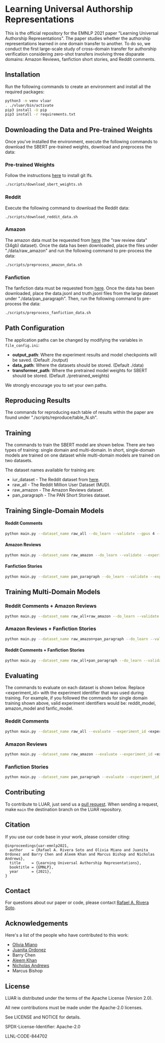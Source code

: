 # Learning Universal Authorship Representations

This is the official repository for the EMNLP 2021 paper "Learning Universal Authorship Representations". The paper studies whether the authorship representations learned in one domain transfer to another. To do so, we conduct the first large-scale study of cross-domain transfer for authorship verification considering zero-shot transfers involving three disparate domains: Amazon Reviews, fanfiction short stories, and Reddit comments.

## Installation
Run the following commands to create an environment and install all the required packages:
```bash
python3 -m venv vluar
. ./vluar/bin/activate
pip3 install -U pip
pip3 install -r requirements.txt
```

## Downloading the Data and Pre-trained Weights

Once you've installed the environment, execute the following commands to download the SBERT pre-trained weights, download and preprocess the data:

### Pre-trained Weights

Follow the instructions [here](https://git-lfs.github.com) to install git lfs.

```bash
./scripts/download_sbert_weights.sh
```

### Reddit

Execute the following command to download the Reddit data:

```bash
./scripts/download_reddit_data.sh
```

### Amazon

The amazon data must be requested from [here](https://nijianmo.github.io/amazon/index.html#files) (the "raw review data" (34gb) dataset). Once the data has been downloaded, place the files under "./data/raw_amazon" and run the following command to pre-process the data:

```bash
./scripts/preprocess_amazon_data.sh
```

### Fanfiction

The fanfiction data must be requested from [here](https://zenodo.org/record/3724096#.YT942y1h1pQ). Once the data has been downloaded, place the data.jsonl and truth.jsonl files from the large dataset under "./data/pan_paragraph". Then, run the following command to pre-process the data:

```bash
./scripts/preprocess_fanfiction_data.sh
```

## Path Configuration
The application paths can be changed by modifying the variables in `file_config.ini`:
- **output_path**: Where the experiment results and model checkpoints will be saved. (Default ./output)
- **data_path**: Where the datasets should be stored. (Default ./data)
- **transformer_path**: Where the pretrained model weights for SBERT should be stored. (Default ./pretrained_weights)

We strongly encourage you to set your own paths.

## Reproducing Results

The commands for reproducing each table of results within the paper are found under "./scripts/reproduce/table_N.sh". 

## Training

The commands to train the SBERT model are shown below. There are two types of training: single domain and multi-domain. In short, single-domain models are trained on one dataset while multi-domain models are trained on two datasets. 

The dataset names available for training are:
* iur_dataset - The Reddit dataset from [here](https://aclanthology.org/D19-1178/).
* raw_all - The Reddit Million User Dataset (MUD).
* raw_amazon - The Amazon Reviews dataset.
* pan_paragraph - The PAN Short Stories dataset.


## Training Single-Domain Models

#### Reddit Comments
```bash
python main.py --dataset_name raw_all --do_learn --validate --gpus 4 --experiment_id reddit_model
```
#### Amazon Reviews
```bash
python main.py --dataset_name raw_amazon --do_learn --validate --experiment_id amazon_model
```
#### Fanfiction Stories
```bash
python main.py --dataset_name pan_paragraph --do_learn --validate --experiment_id fanfic_model
```

## Training Multi-Domain Models

### Reddit Comments + Amazon Reviews
```bash
python main.py --dataset_name raw_all+raw_amazon --do_learn --validate --gpus 4 --experiment_id reddit_amazon_model
```
### Amazon Reviews + Fanfiction Stories
```bash
python main.py --dataset_name raw_amazon+pan_paragraph --do_learn --validate --gpus 4 --experiment_id amazon_stories_model
```
#### Reddit Comments + Fanfiction Stories
```bash
python main.py --dataset_name raw_all+pan_paragraph --do_learn --validate --gpus 4 --experiment_id reddit_stories_model
```

## Evaluating
The commands to evaluate on each dataset is shown below. Replace <experiment_id> with the experiment identifier that was used during training. For example, if you followed the commands for single domain training shown above, valid experiment identifiers would be: reddit_model, amazon_model and fanfic_model. 

### Reddit Comments
```bash
python main.py --dataset_name raw_all --evaluate --experiment_id <experiment_id> --load_checkpoint
```

### Amazon Reviews
```bash
python main.py --dataset_name raw_amazon --evaluate --experiment_id <experiment_id> --load_checkpoint
```

### Fanfiction Stories
```bash
python main.py --dataset_name pan_paragraph --evaluate --experiment_id <experiment_id> --load_checkpoint
```

## Contributing

To contribute to LUAR, just send us a [pull request](https://docs.github.com/en/pull-requests/collaborating-with-pull-requests/proposing-changes-to-your-work-with-pull-requests/about-pull-requests).
When sending a request, make `main` the destination branch on the LUAR repository.

## Citation

If you use our code base in your work, please consider citing:

```
@inproceedings{uar-emnlp2021,
  author    = {Rafael A. Rivera Soto and Olivia Miano and Juanita Ordonez and Barry Chen and Aleem Khan and Marcus Bishop and Nicholas Andrews},
  title     = {Learning Universal Authorship Representations},
  booktitle = {EMNLP},
  year      = {2021},
}
```

## Contact

For questions about our paper or code, please contact [Rafael A. Rivera Soto](riverasoto1@llnl.gov).

## Acknowledgements

Here's a list of the people who have contributed to this work: 
- [Olivia Miano](https://github.com/omiano)
- [Juanita Ordonez](https://github.com/hot-cheeto)
- Barry Chen
- [Aleem Khan](https://aleemkhan62.github.io/)
- [Nicholas Andrews](https://www.cs.jhu.edu/~noa/)
- Marcus Bishop

## License

LUAR is distributed under the terms of the Apache License (Version 2.0).

All new contributions must be made under the Apache-2.0 licenses.

See LICENSE and NOTICE for details.

SPDX-License-Identifier: Apache-2.0

LLNL-CODE-844702
